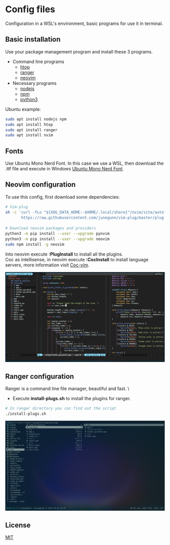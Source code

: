 # Config files

Configuration in a WSL's environment, basic programs for use it in terminal.

## Basic installation

Use your package management program and install these 3 programs.
- Command line programs
  - [htop](https://github.com/htop-dev/htop)
  - [ranger](https://github.com/ranger/ranger)
  - [neovim](https://github.com/neovim/neovim)
- Necessary programs
  - [nodejs](https://nodejs.org/en/)
  - [npm](https://github.com/npm/cli)
  - [python3](https://www.python.org/downloads/)

Ubuntu example:

```bash
sudo apt install nodejs npm
sudo apt install htop
sudo apt install ranger
sudo apt install nvim
```
## Fonts
Use Ubuntu Mono Nerd Font. In this case we use a WSL, then download the .ttf file and execute in Windows [Ubuntu Mono Nerd Font](https://github.com/ryanoasis/nerd-fonts/blob/master/patched-fonts/UbuntuMono/Regular/complete/Ubuntu%20Mono%20Nerd%20Font%20Complete%20Mono.ttf).

## Neovim configuration

To use this config, first download some dependencies:

```bash
# Vim-plug
sh -c 'curl -fLo "${XDG_DATA_HOME:-$HOME/.local/share}"/nvim/site/autoload/plug.vim --create-dirs \
       https://raw.githubusercontent.com/junegunn/vim-plug/master/plug.vim'

# Download neovim packages and providers
python3 -m pip install --user --upgrade pynvim
python3 -m pip install --user --upgrade neovim
sudo npm install -g neovim
```
Into neovim execute **:PlugInstall** to install all the plugins.\
Coc as intellisense, in neovim execute **:CocInstall** to install language servers, more information visit [Coc-vim](https://github.com/neoclide/coc.nvim).

![Neovim screenshot](https://github.com/Ivansegufer/configs-wsl/blob/master/.screenshots/neovim.png?raw=true)

## Ranger configuration
Ranger is a command line file manager, beautiful and fast. \
- Execute **install-plugs.sh** to install the plugins for ranger.
```bash
# In ranger directory you can find out the script
./install-plugs.sh
```
![Ranger](https://github.com/Ivansegufer/configs-wsl/blob/master/.screenshots/ranger.png?raw=true)

## License
[MIT](https://choosealicense.com/licenses/mit/)